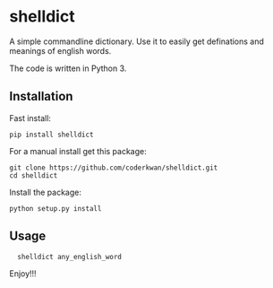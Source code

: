 shelldict
======

A simple commandline dictionary.
Use it to easily get definations and meanings of english words.

The code is written in Python 3.

Installation
------------

Fast install:


    pip install shelldict

For a manual install get this package:

    git clone https://github.com/coderkwan/shelldict.git
    cd shelldict

Install the package:

    python setup.py install    


Usage
------

      shelldict any_english_word

Enjoy!!!
